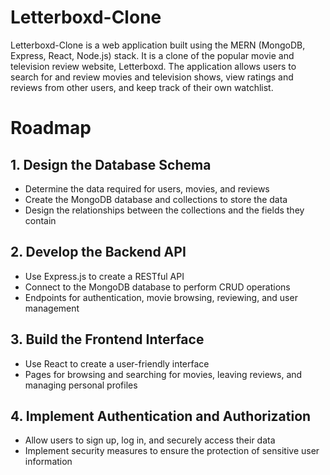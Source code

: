 # Letterboxd-Clone
Letterboxd-Clone is a web application built using the MERN (MongoDB, Express, React, Node.js) stack. It is a clone of the popular movie and television review website, Letterboxd. The application allows users to search for and review movies and television shows, view ratings and reviews from other users, and keep track of their own watchlist.

# Roadmap 

## 1. Design the Database Schema
- Determine the data required for users, movies, and reviews
- Create the MongoDB database and collections to store the data
- Design the relationships between the collections and the fields they contain

## 2. Develop the Backend API
- Use Express.js to create a RESTful API
- Connect to the MongoDB database to perform CRUD operations
- Endpoints for authentication, movie browsing, reviewing, and user management

## 3. Build the Frontend Interface
- Use React to create a user-friendly interface
- Pages for browsing and searching for movies, leaving reviews, and managing personal profiles

## 4. Implement Authentication and Authorization
- Allow users to sign up, log in, and securely access their data
- Implement security measures to ensure the protection of sensitive user information
